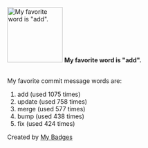 <img src="https://my-badges.github.io/my-badges/favorite-word.png" alt="My favorite word is &quot;add&quot;." title="My favorite word is &quot;add&quot;." width="128">
<strong>My favorite word is &quot;add&quot;.</strong>
<br><br>

My favorite commit message words are:

1. add (used 1075 times)
2. update (used 758 times)
3. merge (used 577 times)
4. bump (used 438 times)
5. fix (used 424 times)


Created by <a href="https://github.com/my-badges/my-badges">My Badges</a>